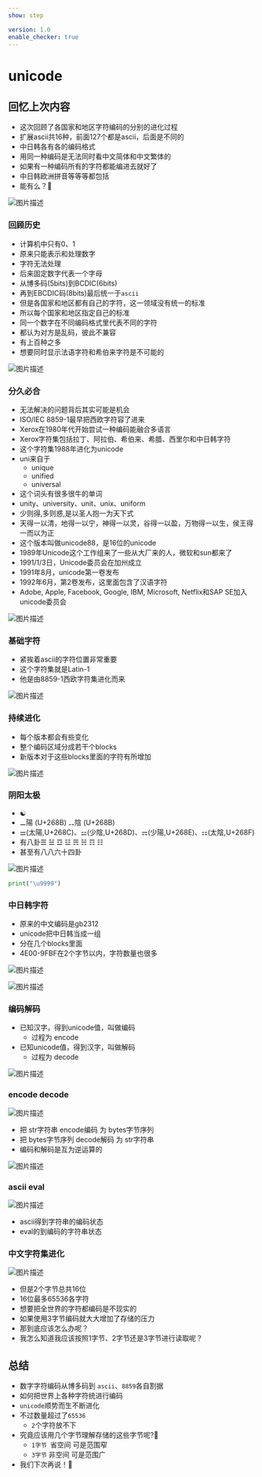 ```yaml
---
show: step

version: 1.0
enable_checker: true
---
```


# unicode

## 回忆上次内容

- 这次回顾了各国家和地区字符编码的分别的进化过程
- 扩展ascii共16种，前面127个都是ascii，后面是不同的
- 中日韩各有各的编码格式
- 用同一种编码是无法同时看中文简体和中文繁体的
- 如果有一种编码所有的字符都能编进去就好了
- 中日韩欧洲拼音等等等都包括
- 能有么？🤔

![图片描述](https://doc.shiyanlou.com/courses/uid1190679-20211004-1633338216226)

### 回顾历史

- 计算机中只有0、1
- 原来只能表示和处理数字
- 字符无法处理
- 后来固定数字代表一个字母
- 从博多码(5bits)到BCDIC(6bits)
- 再到EBCDIC码(8bits)最后统一于`ascii`
- 但是各国家和地区都有自己的字符，这一领域没有统一的标准
- 所以每个国家和地区指定自己的标准
- 同一个数字在不同编码格式里代表不同的字符
- 都认为对方是乱码，彼此不兼容
- 有上百种之多
- 想要同时显示法语字符和希伯来字符是不可能的

![图片描述](https://doc.shiyanlou.com/courses/uid1190679-20210228-1614479268989)


### 分久必合

- 无法解决的问题背后其实可能是机会
- ISO/IEC 8859-1最早把西欧字符容了进来
- Xerox在1980年代开始尝试一种编码能融合多语言
- Xerox字符集包括拉丁、阿拉伯、希伯来、希腊、西里尔和中日韩字符
- 这个字符集1988年进化为unicode
- uni来自于
	- unique
	- unified
	- universal
- 这个词头有很多很牛的单词
- unity、university、unit、unix、uniform
- 少则得,多则惑,是以圣人抱一为天下式
- 天得一以清，地得一以宁，神得一以灵，谷得一以盈，万物得一以生，侯王得一而以为正
- 这个版本叫做unicode88，是16位的unicode
- 1989年Unicode这个工作组来了一些从大厂来的人，微软和sun都来了
- 1991/1/3日，Unicode委员会在加州成立
- 1991年8月，unicode第一卷发布
- 1992年6月，第2卷发布，这里面包含了汉语字符
-  Adobe, Apple, Facebook, Google, IBM, Microsoft, Netflix和SAP SE加入unicode委员会


![图片描述](https://doc.shiyanlou.com/courses/uid1190679-20210228-1614481940908)


### 基础字符

- 紧挨着ascii的字符位置非常重要
- 这个字符集就是Latin-1
- 他是由8859-1西欧字符集进化而来

![图片描述](https://doc.shiyanlou.com/courses/uid1190679-20210228-1614486021235)

### 持续进化

- 每个版本都会有些变化
- 整个编码区域分成若干个blocks
- 新版本对于这些blocks里面的字符有所增加


![图片描述](https://doc.shiyanlou.com/courses/uid1190679-20210228-1614482179744)

### 阴阳太极

- ️☯
- ⚊陽 (U+268B) ⚋陰 (U+268B)
- ⚌(太陽,U+268C)、⚍(少陰,U+268D)、⚎(少陽,U+268E)、⚏(太陰,U+268F)
- 有八卦☰ ☱ ☲ ☳ ☴ ☵ ☶ ☷
- 甚至有八八六十四卦

![图片描述](https://doc.shiyanlou.com/courses/uid1190679-20210228-1614482724842)

```python 
print("\u9999")
```

### 中日韩字符
- 原来的中文编码是gb2312
- unicode把中日韩当成一组
- 分在几个blocks里面
- 4E00-9FBF在2个字节以内，字符数量也很多

![图片描述](https://doc.shiyanlou.com/courses/uid1190679-20210228-1614483685175)

![图片描述](https://doc.shiyanlou.com/courses/uid1190679-20210228-1614483182116)

### 编码解码
- 已知汉字，得到unicode值，叫做编码
	- 过程为 encode
- 已知unicode值，得到汉字，叫做解码
	- 过程为 decode

![图片描述](https://doc.shiyanlou.com/courses/uid1190679-20210815-1629011301094)

### encode decode
![图片描述](https://doc.shiyanlou.com/courses/uid1190679-20210905-1630839461587)

- 把 str字符串 encode编码 为 bytes字节序列
- 把 bytes字节序列 decode解码 为 str字符串
- 编码和解码是互为逆运算的

![图片描述](https://doc.shiyanlou.com/courses/uid1190679-20210905-1630839936445)

### ascii eval

![图片描述](https://doc.shiyanlou.com/courses/uid1190679-20210905-1630839978314)

- ascii得到字符串的编码状态
- eval的到编码的字符串状态

### 中文字符集进化

![图片描述](https://doc.shiyanlou.com/courses/uid1190679-20210228-1614483101545)

- 但是2个字节总共16位
- 16位最多65536各字符
- 想要把全世界的字符都编码是不现实的
- 如果使用3字节编码就大大增加了存储的压力
- 那到底应该怎么办呢？
- 我怎么知道我应该按照1字节、2字节还是3字节进行读取呢？


## 总结
- 数字字符编码从博多码到 `ascii`、`8859`各自割据
- 如何把世界上各种字符统进行编码
- `unicode`顺势而生不断进化
- 不过数量超过了`65536`
	- `2`个字符放不下
- 究竟应该用几个字节理解存储的这些字节呢?🤔
	- `1字节 `省空间 可是范围窄
	- `3字节` 非空间 可是范围广
- 我们下次再说！👋